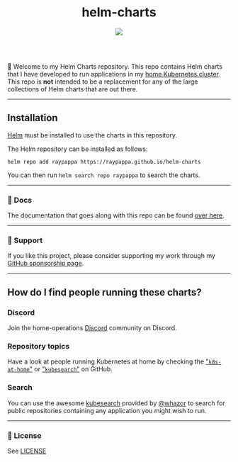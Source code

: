 <div align="center">

<h1> helm-charts </h1>

</div>

<div align="center">

<a href="https://discord.gg/home-operations"><img src="https://img.shields.io/discord/673534664354430999?style=for-the-badge&label&logo=discord&logoColor=white&color=blue"></a>

</div>

<br><br>

👋 Welcome to my Helm Charts repository. This repo contains Helm charts that I have developed to run applications in my [home Kubernetes cluster](https://github.com/raypappa/homelab/).
This repo is **not** intended to be a replacement for any of the large collections of Helm charts that are out there.

---

## Installation

[Helm](https://helm.sh) must be installed to use the charts in this repository.

The Helm repository can be installed as follows:

```console
helm repo add raypappa https://raypappa.github.io/helm-charts
```

You can then run `helm search repo raypappa` to search the charts.

---

### 📖 Docs

The documentation that goes along with this repo can be found [over here](https://raypappa.github.io/helm-charts/).

---

### 🔎 Support

If you like this project, please consider supporting my work through my [GitHub sponsorship page](https://github.com/sponsors/raypappa?frequency=one-time).

---

## How do I find people running these charts?

### Discord

Join the home-operations [Discord](https://discord.gg/home-operations) community on Discord.

### Repository topics

Have a look at people running Kubernetes at home by checking the ["`k8s-at-home`"](https://github.com/topics/k8s-at-home?o=desc&s=updated) or ["`kubesearch`"](https://github.com/topics/kubesearch?o=desc&s=updated) on GitHub.

### Search

You can use the awesome [kubesearch](https://kubesearch.dev) provided by [@whazor](https://github.com/whazor) to search for public
repositories containing any application you might wish to run.

---

### 🔏 License

See [LICENSE](https://github.com/raypappa/helm-charts/blob/main/LICENSE)
